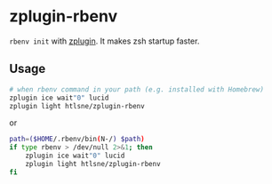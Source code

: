 # zplugin-rbenv

`rbenv init` with [zplugin](https://github.com/zdharma/zplugin). It makes zsh startup faster.

## Usage

```bash
# when rbenv command in your path (e.g. installed with Homebrew)
zplugin ice wait"0" lucid
zplugin light htlsne/zplugin-rbenv
```

or

```bash
path=($HOME/.rbenv/bin(N-/) $path)
if type rbenv > /dev/null 2>&1; then
    zplugin ice wait"0" lucid
    zplugin light htlsne/zplugin-rbenv
fi
```
